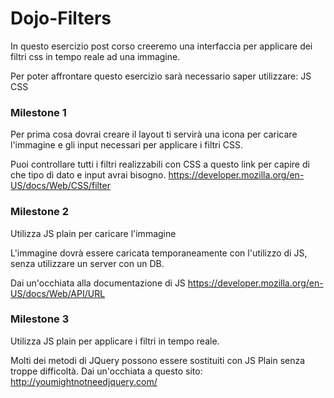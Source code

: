 # Dojo-Filters

In questo esercizio post corso creeremo una interfaccia per applicare dei filtri css in tempo reale ad una immagine.

Per poter affrontare questo esercizio sarà necessario saper utilizzare:
JS
CSS

### Milestone 1

Per prima cosa dovrai creare il layout ti servirà una icona per caricare l'immagine e gli input necessari per applicare i filtri CSS.
  
Puoi controllare tutti i filtri realizzabili con CSS a questo link per capire di che tipo di dato e input avrai bisogno.
https://developer.mozilla.org/en-US/docs/Web/CSS/filter

### Milestone 2

Utilizza JS plain per caricare l'immagine

L'immagine dovrà essere caricata temporaneamente con l'utilizzo di JS, senza utilizzare un server con un DB.

Dai un'occhiata alla documentazione di JS
https://developer.mozilla.org/en-US/docs/Web/API/URL

### Milestone 3

Utilizza JS plain per applicare i filtri in tempo reale.

Molti dei metodi di JQuery possono essere sostituiti con JS Plain senza troppe difficoltà. 
Dai un'occhiata a questo sito:
http://youmightnotneedjquery.com/
